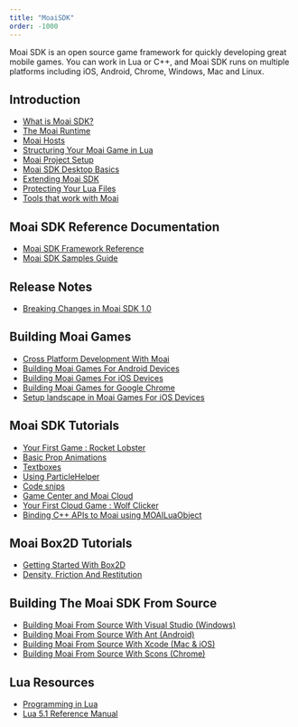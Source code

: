 ```yaml
---
title: "MoaiSDK"
order: -1000
---
```


Moai SDK is an open source game framework for quickly developing great mobile games. You can work in Lua or C++, and Moai SDK runs on multiple platforms including iOS, Android, Chrome, Windows, Mac and Linux.

Introduction
------------

-   [What is Moai SDK?](what-is-moai-sdk.html)
-   [The Moai Runtime](the-moai-runtime.html)
-   [Moai Hosts](moai-hosts.html)
-   [Structuring Your Moai Game in Lua](structuring-your-moai-game-in-lua.html)
-   [Moai Project Setup](moai-project-setup.html)
-   [Moai SDK Desktop Basics](moai-sdk-desktop-basics.html)
-   [Extending Moai SDK](extending-moai-sdk.html)
-   [Protecting Your Lua Files](protecting-your-lua-files.html)
-   [Tools that work with Moai](tools-that-work-with-moai.html)

Moai SDK Reference Documentation
--------------------------------

-   [Moai SDK Framework Reference](http://getmoai.com/docs)
-   [Moai SDK Samples Guide](moai-sdk-samples-guide.html)

Release Notes
-------------

-   [Breaking Changes in Moai SDK 1.0](breaking-changes-in-moai-sdk-1-0.html)

Building Moai Games
-------------------

-   [Cross Platform Development With Moai](cross-platform-development-with-moai.html)
-   [Building Moai Games For Android Devices](building-moai-games-for-android-devices.html)
-   [Building Moai Games For iOS Devices](building-moai-games-for-ios-devices.html)
-   [Building Moai Games for Google Chrome](building-moai-games-for-google-chrome.html)
-   [Setup landscape in Moai Games For iOS Devices](setup-landscape-in-moai-games-for-ios-devices.html)

Moai SDK Tutorials
------------------

-   [Your First Game : Rocket Lobster](your-first-game-rocket-lobster.html)
-   [Basic Prop Animations](basic-prop-animations.html)
-   [Textboxes](textboxes.html)
-   [Using ParticleHelper](using-particlehelper.html)
-   [Code snips](code-snips.html)
-   [Game Center and Moai Cloud](game-center-and-moai-cloud.html)
-   [Your First Cloud Game : Wolf Clicker](your-first-cloud-game-wolf-clicker.html)
-   [Binding C++ APIs to Moai using MOAILuaObject](binding-c-apis-to-moai-using-moailuaobject.html)

Moai Box2D Tutorials
--------------------

-   [Getting Started With Box2D](getting-started-with-box2d.html)
-   [Density, Friction And Restitution](density-friction-and-restitution.html)

Building The Moai SDK From Source
---------------------------------

-   [ Building Moai From Source With Visual Studio (Windows)](building-moai-from-source-with-visual-studio.html)
-   [ Building Moai From Source With Ant (Android)](building-moai-from-source-with-android-ndk.html)
-   [ Building Moai From Source With Xcode (Mac & iOS)](building-moai-from-source-with-xcode.html)
-   [ Building Moai From Source With Scons (Chrome)](building-moai-from-source-with-scons.html)

Lua Resources
-------------

-   [Programming in Lua](http://lua.org/pil)
-   [Lua 5.1 Reference Manual](http://lua.org/manual/5.1/)


